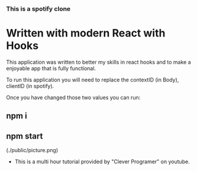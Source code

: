 ### This is a spotify clone 
# Written with modern React with Hooks

This application was written to better my skills in react hooks and to make a enjoyable app that is fully functional. 

To run this application you will need to replace the contextID (in Body), clientID (in spotify).

Once you have changed those two values you can run:
## npm i
## npm start

(./public/picture.png)

* This is a multi hour tutorial provided by "Clever Programer" on youtube. 